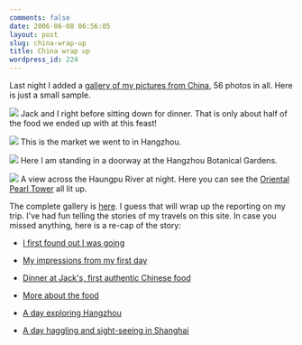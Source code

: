 ```yaml
---
comments: false
date: 2006-06-08 06:56:05
layout: post
slug: china-wrap-up
title: China wrap up
wordpress_id: 224
---
```


Last night I added a [gallery of my pictures from China](http://www.geldmacher.net/galleries/thumbnails.php?album=21), 56 photos in all. Here is just a small sample.

![](http://www.geldmacher.net/galleries/albums/travel/shanghai-2006-05/normal_IMG_0984.JPG)
Jack and I right before sitting down for dinner. That is only about half of the food we ended up with at this feast!

![](http://www.geldmacher.net/galleries/albums/travel/shanghai-2006-05/normal_IMG_1124.JPG)
This is the market we went to in Hangzhou.

![](http://www.geldmacher.net/galleries/albums/travel/shanghai-2006-05/normal_IMG_1121.JPG)
Here I am standing in a doorway at the Hangzhou Botanical Gardens.

![](http://www.geldmacher.net/galleries/albums/travel/shanghai-2006-05/normal_IMG_1172.JPG)
A view across the Haungpu River at night. Here you can see the [Oriental Pearl Tower](http://en.wikipedia.org/wiki/Oriental_Pearl_Tower) all lit up.

The complete gallery is [here](http://www.geldmacher.net/galleries/thumbnails.php?album=21). I guess that will wrap up the reporting on my trip. I've had fun telling the stories of my travels on this site. In case you missed anything, here is a re-cap of the story:





  * [I first found out I was going](http://www.geldmacher.net/index.php/2006/05/27/news-from-the-world-travel-department/)


  * [My impressions from my first day](http://http://www.geldmacher.net/index.php/2006/05/30/219/)


  * [Dinner at Jack's, first authentic Chinese food](http://www.geldmacher.net/index.php/2006/06/01/chinese-hosptitality/)


  * [More about the food](http://www.geldmacher.net/index.php/2006/06/02/chinese-food-aint-crab-rangoon/)


  * [A day exploring Hangzhou](http://www.geldmacher.net/index.php/2006/06/03/weekend-sight-seeing-hangzhou/)


  * [A day haggling and sight-seeing in Shanghai](http://www.geldmacher.net/index.php/2006/06/04/weekend-sight-seeing-shanghai/)



